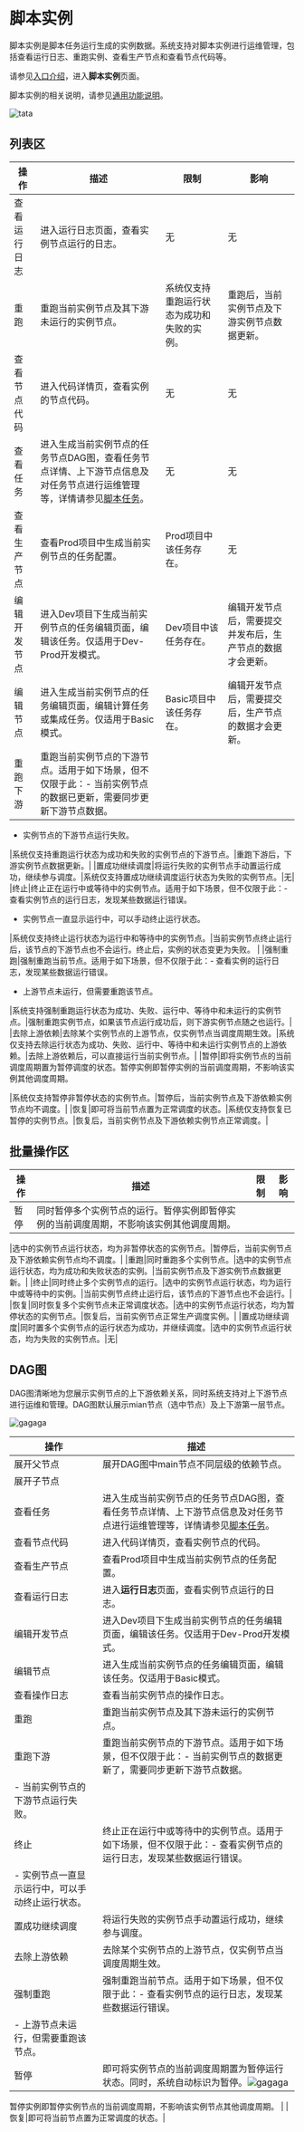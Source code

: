 # 脚本实例

脚本实例是脚本任务运行生成的实例数据。系统支持对脚本实例进行运维管理，包括查看运行日志、重跑实例、查看生产节点和查看节点代码等。

请参见[入口介绍](/cn.zh-CN/运维中心/概述.md)，进入**脚本实例**页面。

脚本实例的相关说明，请参见[通用功能说明](/cn.zh-CN/运维中心/任务运维/周期任务/通用功能说明.md)。

![tata](https://static-aliyun-doc.oss-accelerate.aliyuncs.com/assets/img/zh-CN/5373707061/p187394.png)

## 列表区

|操作|描述|限制|影响|
|--|--|--|--|
|查看运行日志|进入运行日志页面，查看实例节点运行的日志。|无|无|
|重跑|重跑当前实例节点及其下游未运行的实例节点。|系统仅支持重跑运行状态为成功和失败的实例。|重跑后，当前实例节点及下游实例节点数据更新。|
|查看节点代码|进入代码详情页，查看实例的节点代码。|无|无|
|查看任务|进入生成当前实例节点的任务节点DAG图，查看任务节点详情、上下游节点信息及对任务节点进行运维管理等，详情请参见[脚本任务](/cn.zh-CN/运维中心/任务运维/周期任务/脚本任务.md)。|无|无|
|查看生产节点|查看Prod项目中生成当前实例节点的任务配置。|Prod项目中该任务存在。|无|
|编辑开发节点|进入Dev项目下生成当前实例节点的任务编辑页面，编辑该任务。仅适用于Dev-Prod开发模式。|Dev项目中该任务存在。|编辑开发节点后，需要提交并发布后，生产节点的数据才会更新。|
|编辑节点|进入生成当前实例节点的任务编辑页面，编辑计算任务或集成任务。仅适用于Basic模式。|Basic项目中该任务存在。|编辑开发节点后，需要提交后，生产节点的数据才会更新。|
|重跑下游|重跑当前实例节点的下游节点。适用于如下场景，但不仅限于此：-   当前实例节点的数据已更新，需要同步更新下游节点数据。
-   实例节点的下游节点运行失败。

|系统仅支持重跑运行状态为成功和失败的实例节点的下游节点。|重跑下游后，下游实例节点数据更新。|
|置成功继续调度|将运行失败的实例节点手动置运行成功，继续参与调度。|系统仅支持置成功继续调度运行状态为失败的实例节点。|无|
|终止|终止正在运行中或等待中的实例节点。适用于如下场景，但不仅限于此：-   查看实例节点的运行日志，发现某些数据运行错误。
-   实例节点一直显示运行中，可以手动终止运行状态。

|系统仅支持终止运行状态为运行中和等待中的实例节点。|当前实例节点终止运行后，该节点的下游节点也不会运行。终止后，实例的状态变更为失败。 |
|强制重跑|强制重跑当前节点。适用于如下场景，但不仅限于此：-   查看实例的运行日志，发现某些数据运行错误。
-   上游节点未运行，但需要重跑该节点。

|系统支持强制重跑运行状态为成功、失败、运行中、等待中和未运行的实例节点。|强制重跑实例节点，如果该节点运行成功后，则下游实例节点随之也运行。|
|去除上游依赖|去除某个实例节点的上游节点，仅实例节点当调度周期生效。|系统仅支持去除运行状态为成功、失败、运行中、等待中和未运行实例节点的上游依赖。|去除上游依赖后，可以直接运行当前实例节点。|
|暂停|即将实例节点的当前调度周期置为暂停调度的状态。暂停实例即暂停实例的当前调度周期，不影响该实例其他调度周期。

|系统仅支持暂停非暂停状态的实例节点。|暂停后，当前实例节点及下游依赖实例节点均不调度。|
|恢复|即可将当前节点置为正常调度的状态。|系统仅支持恢复已暂停的实例节点。|恢复后，当前实例节点及下游依赖实例节点正常调度。|

## 批量操作区

|操作|描述|限制|影响|
|--|--|--|--|
|暂停|同时暂停多个实例节点的运行。暂停实例即暂停实例的当前调度周期，不影响该实例其他调度周期。

|选中的实例节点运行状态，均为非暂停状态的实例节点。|暂停后，当前实例节点及下游依赖实例节点均不调度。|
|重跑|同时重跑多个实例节点。|选中的实例节点运行状态，均为成功和失败状态的实例。|当前实例节点及下游实例节点数据更新。|
|终止|同时终止多个实例节点的运行。|选中的实例节点运行状态，均为运行中或等待中的实例。|当前实例节点终止运行后，该节点的下游节点也不会运行。|
|恢复|同时恢复多个实例节点未正常调度状态。|选中的实例节点运行状态，均为暂停状态的实例节点。|恢复后，当前实例节点正常生产调度实例。|
|置成功继续调度|同时置多个实例节点的运行状态为成功，并继续调度。|选中的实例节点运行状态，均为失败的实例节点。|无|

## DAG图

DAG图清晰地为您展示实例节点的上下游依赖关系，同时系统支持对上下游节点进行运维和管理。DAG图默认展示mian节点（选中节点）及上下游第一层节点。

![gagaga](https://static-aliyun-doc.oss-accelerate.aliyuncs.com/assets/img/zh-CN/5373707061/p187430.png)

|操作|描述|
|--|--|
|展开父节点|展开DAG图中main节点不同层级的依赖节点。|
|展开子节点|
|查看任务|进入生成当前实例节点的任务节点DAG图，查看任务节点详情、上下游节点信息及对任务节点进行运维管理等，详情请参见[脚本任务](/cn.zh-CN/运维中心/任务运维/周期任务/脚本任务.md)。|
|查看节点代码|进入代码详情页，查看实例节点的代码。|
|查看生产节点|查看Prod项目中生成当前实例节点的任务配置。|
|查看运行日志|进入**运行日志**页面，查看实例节点运行的日志。|
|编辑开发节点|进入Dev项目下生成当前实例节点的任务编辑页面，编辑该任务。仅适用于Dev-Prod开发模式。|
|编辑节点|进入生成当前实例节点的任务编辑页面，编辑该任务。仅适用于Basic模式。|
|查看操作日志|查看当前实例节点的操作日志。|
|重跑|重跑当前实例节点及其下游未运行的实例节点。|
|重跑下游|重跑当前实例节点的下游节点。适用于如下场景，但不仅限于此：-   当前实例节点的数据更新了，需要同步更新下游节点数据。
-   当前实例节点的下游节点运行失败。 |
|终止|终止正在运行中或等待中的实例节点。适用于如下场景，但不仅限于此：-   查看实例节点的运行日志，发现某些数据运行错误。
-   实例节点一直显示运行中，可以手动终止运行状态。 |
|置成功继续调度|将运行失败的实例节点手动置运行成功，继续参与调度。|
|去除上游依赖|去除某个实例节点的上游节点，仅实例节点当调度周期生效。|
|强制重跑|强制重跑当前节点。适用于如下场景，但不仅限于此：-   查看实例节点的运行日志，发现某些数据运行错误。
-   上游节点未运行，但需要重跑该节点。 |
|暂停|即可将实例节点的当前调度周期置为暂停运行状态。同时，系统自动标识为暂停。![gagaga](https://static-aliyun-doc.oss-accelerate.aliyuncs.com/assets/img/zh-CN/5373707061/p187880.png)

暂停实例即暂停实例节点的当前调度周期，不影响该实例节点其他调度周期。 |
|恢复|即可将当前节点置为正常调度的状态。|

